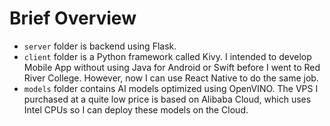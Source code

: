 # Brief Overview

- `server` folder is backend using Flask.
- `client` folder is a Python framework called Kivy. I intended to develop Mobile App without using Java for Android or Swift before I went to Red River College. However, now I can use React Native to do the same job.
- `models` folder contains AI models optimized using OpenVINO. The VPS I purchased at a quite low price is based on Alibaba Cloud, which uses Intel CPUs so I can deploy these models on the Cloud.